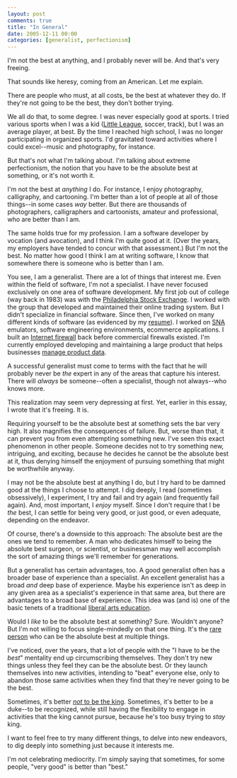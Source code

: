 ```yaml
---
layout: post
comments: true
title: "In General"
date: 2005-12-11 00:00
categories: [generalist, perfectionism]
---
```


I'm not the best at anything, and I probably never will be. And
that's very freeing.

That sounds like heresy, coming from an American. Let me explain.

There are people who must, at all costs, be the best at whatever
they do. If they're not going to be the best, they don't bother
trying.

We all do that, to some degree. I was never especially good at sports. I
tried various sports when I was a kid ([Little League][], soccer, track),
but I was an average player, at best. By the time I reached high school, I
was no longer participating in organized sports. I'd gravitated toward
activities where I could excel--music and photography, for instance.

But that's not what I'm talking about. I'm talking about extreme
perfectionism, the notion that you have to be the absolute best at
something, or it's not worth it.

I'm not the best at *anything* I do. For instance, I enjoy
photography, calligraphy, and cartooning. I'm better than a lot of
people at all of those things--in some cases *way* better. But
there are thousands of photographers, calligraphers and
cartoonists, amateur and professional, who are better than I am.

The same holds true for my profession. I am a software developer by
vocation (and avocation), and I think I'm quite good at it. (Over
the years, my employers have tended to concur with that
assessment.) But I'm not the best. No matter how good I think I am
at writing software, I know that somewhere there is someone who is
better than I am.

You see, I am a generalist. There are a lot of things that interest me.
Even within the field of software, I'm not a specialist. I have never
focused exclusively on one area of software development. My first job out
of college (way back in 1983) was with the [Philadelphia Stock Exchange][].
I worked with the group that developed and maintained their online trading
system. But I didn't specialize in financial software. Since then, I've
worked on many different kinds of software (as evidenced by my [resume][]).
I worked on [SNA][] emulators, software engineering environments, ecommerce
applications. I built an [Internet firewall][] back before commercial
firewalls existed. I'm currently employed developing and maintaining a
large product that helps businesses [manage product data][].

A successful generalist must come to terms with the fact that he
will probably never be *the* expert in any of the areas that
capture his interest. There will *always* be someone--often a
specialist, though not always--who knows more.

This realization may seem very depressing at first. Yet, earlier in
this essay, I wrote that it's freeing. It is.

Requiring yourself to be the absolute best at something sets the
bar very high. It also magnifies the consequences of failure. But,
worse than that, it can prevent you from even attempting something
new. I've seen this exact phenomenon in other people. Someone
decides not to try something new, intriguing, and exciting, because
he decides he cannot be the absolute best at it, thus denying
himself the enjoyment of pursuing something that might be
worthwhile anyway.

I may not be the absolute best at anything I do, but I try hard to
be damned good at the things I choose to attempt. I dig deeply, I
read (sometimes obsessively), I experiment, I try and fail and try
again (and frequently fail again). And, most important, I *enjoy*
myself. Since I don't require that I be *the* best, I can settle
for being very good, or just good, or even adequate, depending on
the endeavor.

Of course, there's a downside to this approach: The absolute best
are the ones we tend to remember. A man who dedicates himself to
being the absolute best surgeon, or scientist, or businessman may
well accomplish the sort of amazing things we'll remember for
generations.

But a generalist has certain advantages, too. A good generalist often has a
broader base of experience than a specialist. An excellent generalist has a
broad *and* deep base of experience. Maybe his experience isn't as deep in
any given area as a specialist's experience in that same area, but there
are advantages to a broad base of experience. This idea was (and is) one of
the basic tenets of a traditional [liberal arts education][].

Would I *like* to be the absolute best at something? Sure. Wouldn't anyone?
But I'm not willing to focus single-mindedly on that one thing. It's the
[rare person][] who can be the absolute best at multiple things.

I've noticed, over the years, that a lot of people with the "I have to be
the *best*" mentality end up circumscribing themselves. They don't try new
things unless they feel they can be the absolute best. Or they launch
themselves into new activities, intending to "beat" everyone else, only to
abandon those same activities when they find that they're never going to be
the best.

Sometimes, it's better [*not* to be the king][]. Sometimes, it's better to
be a duke--to be recognized, while still having the flexibility to engage
in activities that the king cannot pursue, because he's too busy trying to
*stay* king.

I want to feel free to try many different things, to delve into new
endeavors, to dig deeply into something just because it interests
me.

I'm not celebrating mediocrity. I'm simply saying that sometimes, for some
people, "very good" is better than "best."

[Little League]: http://www.littleleague.org/
[Philadelphia Stock Exchange]: http://www.phlx.com/
[resume]: http://www.clapper.org/bmc/resume/
[SNA]: http://pclt.cis.yale.edu/pclt/COMM/SNA.HTM
[Internet firewall]: http://www.interhack.net/pubs/fwfaq/
[manage product data]: http://www.fulltilt.com/pim/overview/index.html
[liberal arts education]: http://ascweb.unl.edu/students/liberal.html
[rare person]: http://www.mos.org/leonardo/
[*not* to be the king]: http://www.robertsilvey.com/notes/2004/09/its_good_to_be_.html
